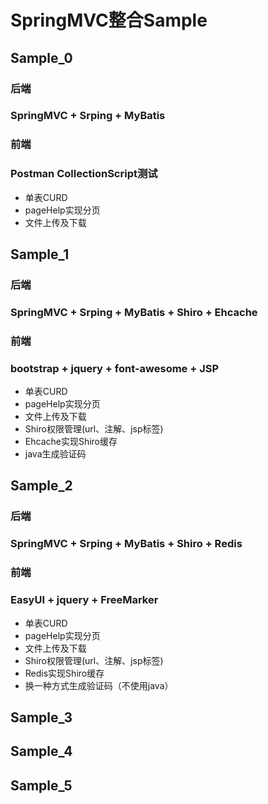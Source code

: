 # SpringMVC整合Sample

## Sample_0
### 后端
### SpringMVC + Srping + MyBatis
### 前端
### Postman CollectionScript测试

* 单表CURD
* pageHelp实现分页
* 文件上传及下载
  
## Sample_1
### 后端
### SpringMVC + Srping + MyBatis + Shiro + Ehcache
### 前端
### bootstrap + jquery + font-awesome + JSP

* 单表CURD
* pageHelp实现分页
* 文件上传及下载
* Shiro权限管理(url、注解、jsp标签)
* Ehcache实现Shiro缓存
* java生成验证码

## Sample_2
### 后端
### SpringMVC + Srping + MyBatis + Shiro + Redis
### 前端
### EasyUI + jquery + FreeMarker

* 单表CURD
* pageHelp实现分页
* 文件上传及下载
* Shiro权限管理(url、注解、jsp标签)
* Redis实现Shiro缓存
* 换一种方式生成验证码（不使用java）

## Sample_3
## Sample_4
## Sample_5